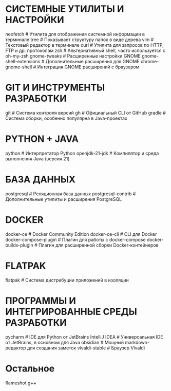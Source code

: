 # СИСТЕМНЫЕ УТИЛИТЫ И НАСТРОЙКИ
neofetch                # Утилита для отображения системной информации в терминале
tree                    # Показывает структуру папок в виде дерева
vim                     # Текстовый редактор в терминале
curl                    # Утилита для запросов по HTTP, FTP и др. протоколам
zsh                     # Альтернативный shell, часто используется с oh-my-zsh
gnome-tweaks            # Расширенные настройки GNOME
gnome-shell-extensions  # Дополнительные расширения для GNOME
chrome-gnome-shell      # Интеграция GNOME расширений с браузером

# GIT И ИНСТРУМЕНТЫ РАЗРАБОТКИ
git                     # Система контроля версий
gh                      # Официальный CLI от GitHub
gradle                  # Система сборки, особенно популярна в Java-проектах

# PYTHON + JAVA
python                  # Интерпретатор Python
openjdk-21-jdk          # Компилятор и среда выполнения Java (версия 21)

# БАЗА ДАННЫХ
postgresql              # Реляционная база данных
postgresql-contrib      # Дополнительные утилиты и расширения PostgreSQL

# DOCKER
docker-ce               # Docker Community Edition
docker-ce-cli           # CLI для Docker
docker-compose-plugin   # Плагин для работы с docker-compose
docker-buildx-plugin    # Плагин для расширенной сборки Docker-контейнеров

# FLATPAK
flatpak                 # Система дистрибуции приложений в изоляции

# ПРОГРАММЫ И ИНТЕГРИРОВАННЫЕ СРЕДЫ РАЗРАБОТКИ
pycharm                 # IDE для Python от JetBrains
IntelliJ IDEA           # Универсальная IDE от JetBrains, в основном для Java
obsidian                # Мощный markdown-редактор для создания заметок
vivaldi-stable          # Браузер Vivaldi

# Остальное
flameshot
g++
